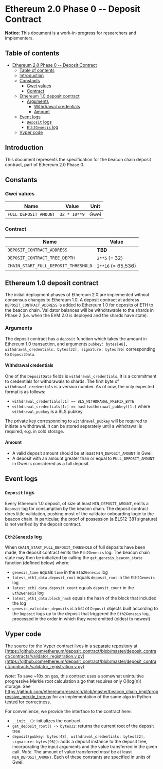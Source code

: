 # Ethereum 2.0 Phase 0 -- Deposit Contract

**Notice**: This document is a work-in-progress for researchers and implementers.

## Table of contents
<!-- TOC -->

- [Ethereum 2.0 Phase 0 -- Deposit Contract](#ethereum-20-phase-0----deposit-contract)
    - [Table of contents](#table-of-contents)
    - [Introduction](#introduction)
    - [Constants](#constants)
        - [Gwei values](#gwei-values)
        - [Contract](#contract)
    - [Ethereum 1.0 deposit contract](#ethereum-10-deposit-contract)
        - [Arguments](#arguments)
            - [Withdrawal credentials](#withdrawal-credentials)
            - [Amount](#amount)
    - [Event logs](#event-logs)
        - [`Deposit` logs](#deposit-logs)
        - [`Eth2Genesis` log](#eth2genesis-log)
    - [Vyper code](#vyper-code)

<!-- /TOC -->

## Introduction

This document represents the specification for the beacon chain deposit contract, part of Ethereum 2.0 Phase 0.

## Constants

### Gwei values

| Name | Value | Unit |
| - | - | - |
| `FULL_DEPOSIT_AMOUNT` | `32 * 10**9` | Gwei |

### Contract

| Name | Value |
| - | - |
| `DEPOSIT_CONTRACT_ADDRESS` | **TBD** |
| `DEPOSIT_CONTRACT_TREE_DEPTH` | `2**5` (= 32) |
| `CHAIN_START_FULL_DEPOSIT_THRESHOLD` | `2**16` (= 65,536) |

## Ethereum 1.0 deposit contract

The initial deployment phases of Ethereum 2.0 are implemented without consensus changes to Ethereum 1.0. A deposit contract at address `DEPOSIT_CONTRACT_ADDRESS` is added to Ethereum 1.0 for deposits of ETH to the beacon chain. Validator balances will be withdrawable to the shards in Phase 2 (i.e. when the EVM 2.0 is deployed and the shards have state).

### Arguments

The deposit contract has a `deposit` function which takes the amount in Ethereum 1.0 transaction, and arguments `pubkey: bytes[48], withdrawal_credentials: bytes[32], signature: bytes[96]` corresponding to `DepositData`.

#### Withdrawal credentials

One of the `DepositData` fields is `withdrawal_credentials`. It is a commitment to credentials for withdrawals to shards. The first byte of `withdrawal_credentials` is a version number. As of now, the only expected format is as follows:

* `withdrawal_credentials[:1] == BLS_WITHDRAWAL_PREFIX_BYTE`
* `withdrawal_credentials[1:] == hash(withdrawal_pubkey)[1:]` where `withdrawal_pubkey` is a BLS pubkey

The private key corresponding to `withdrawal_pubkey` will be required to initiate a withdrawal. It can be stored separately until a withdrawal is required, e.g. in cold storage.

#### Amount

* A valid deposit amount should be at least `MIN_DEPOSIT_AMOUNT` in Gwei.
* A deposit with an amount greater than or equal to `FULL_DEPOSIT_AMOUNT` in Gwei is considered as a full deposit.

## Event logs

### `Deposit` logs

Every Ethereum 1.0 deposit, of size at least `MIN_DEPOSIT_AMOUNT`, emits a `Deposit` log for consumption by the beacon chain. The deposit contract does little validation, pushing most of the validator onboarding logic to the beacon chain. In particular, the proof of possession (a BLS12-381 signature) is not verified by the deposit contract.

### `Eth2Genesis` log

When `CHAIN_START_FULL_DEPOSIT_THRESHOLD` of full deposits have been made, the deposit contract emits the `Eth2Genesis` log. The beacon chain state may then be initialized by calling the `get_genesis_beacon_state` function (defined below) where:

* `genesis_time` equals `time` in the `Eth2Genesis` log
* `latest_eth1_data.deposit_root` equals `deposit_root` in the `Eth2Genesis` log
* `latest_eth1_data.deposit_count` equals `deposit_count` in the `Eth2Genesis` log
* `latest_eth1_data.block_hash` equals the hash of the block that included the log
* `genesis_validator_deposits` is a list of `Deposit` objects built according to the `Deposit` logs up to the deposit that triggered the `Eth2Genesis` log, processed in the order in which they were emitted (oldest to newest)

## Vyper code

The source for the Vyper contract lives in a [separate repository](https://github.com/ethereum/deposit_contract) at [https://github.com/ethereum/deposit_contract/blob/master/deposit_contract/contracts/validator_registration.v.py](https://github.com/ethereum/deposit_contract/blob/master/deposit_contract/contracts/validator_registration.v.py).

*Note*: To save ~10x on gas, this contract uses a somewhat unintuitive progressive Merkle root calculation algo that requires only O(log(n)) storage. See https://github.com/ethereum/research/blob/master/beacon_chain_impl/progressive_merkle_tree.py for an implementation of the same algo in Python tested for correctness.

For convenience, we provide the interface to the contract here:

* `__init__()`: initializes the contract
* `get_deposit_root() -> bytes32`: returns the current root of the deposit tree
* `deposit(pubkey: bytes[48], withdrawal_credentials: bytes[32], signature: bytes[96])`: adds a deposit instance to the deposit tree, incorporating the input arguments and the value transferred in the given call. *Note*: The amount of value transferred *must* be at least `MIN_DEPOSIT_AMOUNT`. Each of these constants are specified in units of Gwei.
